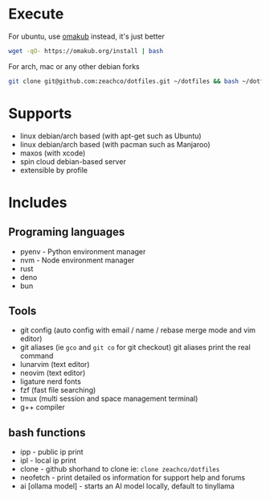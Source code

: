 # Execute

For ubuntu, use [omakub](https://omakub.org/) instead, it's just better

```sh
wget -qO- https://omakub.org/install | bash
```

For arch, mac or any other debian forks

```sh
git clone git@github.com:zeachco/dotfiles.git ~/dotfiles && bash ~/dotfiles/setup.sh
```

# Supports

- linux debian/arch based (with apt-get such as Ubuntu)
- linux debian/arch based (with pacman such as Manjaroo)
- maxos (with xcode)
- spin cloud debian-based server
- extensible by profile

# Includes

## Programing languages

- pyenv - Python environment manager
- nvm - Node environment manager
- rust
- deno
- bun

## Tools

- git config (auto config with email / name / rebase merge mode and vim editor)
- git aliases (ie `gco` and `git co` for git checkout) git aliases print the real command
- lunarvim (text editor)
- neovim (text editor)
- ligature nerd fonts
- fzf (fast file searching)
- tmux (multi session and space management terminal)
- g++ compiler

## bash functions

- ipp - public ip print
- ipl - local ip print
- clone - github shorhand to clone ie: `clone zeachco/dotfiles`
- neofetch - print detailed os information for support help and forums
- ai [ollama model] - starts an AI model locally, default to tinyllama
